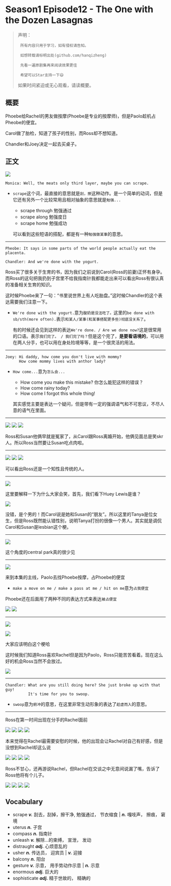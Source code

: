 # Season1 Episode12 - The One with the Dozen Lasagnas

> 声明：
>       
>      所有内容只用于学习，如有侵权请告知。
>
>      如想转载请标明出处(github.com/hanqizheng)
>      
>      先看一遍原剧集再来阅读效果更佳
> 
>      希望可以Star支持一下😄
>
> 
>
> 如果时间紧迫或无心观看，请读概要。


## 概要

Phoebe给Rachel的男友做按摩(Phoebe是专业的按摩师)，但是Paolo趁机占Pheobe的便宜。

Carol做了胎检，知道了孩子的性别，而Ross却不想知道。

Chandler和Joey决定一起去买桌子。


## 正文

![](../source/image/season1/episode12/10.47.jpg)

```
Monica: Well, the meats only third layer, maybe you can scrape.
```
- `scrape`这个词，最直接的意思就是`刮，擦`这种动作。是一个简单的动词，但是它还有另外一个比较常用且相对抽象的意思就是`勉强...`
  - scrape through 勉强通过
  - scrape along 勉强度日
  - scrape home 勉强成功
  
  可以看到这些短语的搭配，都是有一种`勉强做某事`的意思。

---

```
Pheobe: It says in some parts of the world people actually eat the placenta.

Chandler: And we're done with the yogurt.
```

Ross买了很多关于生育的书，因为我们之前说到Carol(Ross的前妻)正怀有身孕。而Ross的这句把我扔到子宫里不给我指南针我都能走出来可以看出Ross有很认真的准备相关生育的知识。

这时候Phoebe来了一句：“书里说世界上有人吃胎盘。”这时候Chandler的这个表达需要我们注意一下。

- `We're done with the yogurt.`意为`酸奶是没法吃了。`这里的`be done with sb/sth(more often).`表示`和某人/某事(和某事搭配更多些)彻底没关系了`。
  
  有的时候还会见到这样的表达`We're done. / Are we done now?`这是很常用的口语。表示`我们完了。 / 我们完了吗？`但是这个完了，**是要看语境的**，可以用在两人分手，也可以用在身处险境等等，是一个很灵活的用法。

---

```
Joey: Hi daddy, how come you don't live with mommy?
	  How come mommy lives with anthor lady?
```

- `How come...`意为`怎么会...`
  - How come you make this mistake? 你怎么能犯这样的错误？
  - How come rainy today?
  - How come I forgot this whole thing!

  其实感觉主要是表达一个疑问，但是带有一定的强调语气和不可思议，不尽人意的语气在里面。

---
![](../source/image/season1/episode12/55.53.jpg)
![](../source/image/season1/episode12/56.13.jpg)
![](../source/image/season1/episode12/56.26.jpg)

Ross和Susan他俩早就是冤家了，从Carol跟Ross离婚开始，他俩见面总是笑skr人。所以Ross当然要让Susan吃点肉啦。

---
![](../source/image/season1/episode12/57.09.jpg)
![](../source/image/season1/episode12/00.30.jpg)
![](../source/image/season1/episode12/05.44.jpg)

可以看出Ross还是一个知性且传统的人。

---

![](../source/image/season1/episode12/59.54.jpg)

这里要解释一下为什么大家会笑，首先，我们看下Huey Lewis是谁？

![](../source/image/season1/episode12/59.04.jpg)

没错，是个男的！而Carol说是她和Susan的“朋友”。所以这里的Tanya是位女生，但是Ross既然能认错性别，说明Tanya打扮的很像一个男人。其实就是调侃Carol和Susan是lesbian这个梗。

---

![](../source/image/season1/episode12/12.40.jpg)

这个角度的central park真的很少见

---

![](../source/image/season1/episode12/14.01.jpg)

 来到本集的主线，Paolo去找Phoebe按摩，占Phoebe的便宜

 - `make a move on me / make a pass at me / hit on me`意为`占我便宜`

Phoebe还在后面用了两种不同的表达方式来表达`被占便宜`

![](../source/image/season1/episode12/21.44.jpg)
![](../source/image/season1/episode12/23.31.jpg)

---
![](../source/image/season1/episode12/14.24.jpg)

![](../source/image/season1/episode12/15.05.jpg)

大家应该明白这个梗哈

这时候我们知道Ross喜欢Rachel但是因为Paolo，Ross只能苦苦看着。现在这么好的机会Ross当然不会放过。

![](../source/image/season1/episode12/18.59.jpg)

---

```
Chandler: What are you still doing here? She just broke up with that guy!
	      It's time for you to swoop.
```

- `swoop`意为`俯冲`的意思，在这里非常生动形象的表达了`趁虚而入`的意思。

---

Ross在第一时间出现在分手的Rachel面前

![](../source/image/season1/episode12/36.19.jpg)
![](../source/image/season1/episode12/36.25.jpg)
![](../source/image/season1/episode12/36.46.jpg)
![](../source/image/season1/episode12/36.55.jpg)

本来觉得在Rachel最需要安慰的时候，他的出现会让Rachel对自己有好感，但是没想到Rachel却这么说

![](../source/image/season1/episode12/37.09.jpg)
![](../source/image/season1/episode12/37.24.jpg)
![](../source/image/season1/episode12/37.28.jpg)
![](../source/image/season1/episode12/37.33.jpg)

Ross不甘心，还再游说Rachel，但Rachel在交谈之中无意间说漏了嘴，告诉了Ross他将有个儿子。

![](../source/image/season1/episode12/38.14.jpg)
![](../source/image/season1/episode12/40.05.jpg)
![](../source/image/season1/episode12/40.15.jpg)
![](../source/image/season1/episode12/41.05.jpg)

## Vocabulary

- scrape ***v.*** 刮去，刮掉，擦干净, 勉强通过， 节衣缩食 |  ***n.*** 嘎吱声， 擦痕， 窘境
- uterus ***n.*** 子宫
- compass ***n.*** 指南针
- unleash ***v.*** 解除...的束缚， 宣泄， 发动
- distraught ***adj.*** 心烦意乱的
- usher ***n.*** 传达员， 迎宾员 | ***v.*** 迎接
- balcony ***n.*** 阳台
- gesture ***v.*** 示意， 用手势动作示意 | ***n.*** 示意
- enormous ***adj.*** 巨大的
- sophisticate ***adj.*** 精于世故的， 精确的